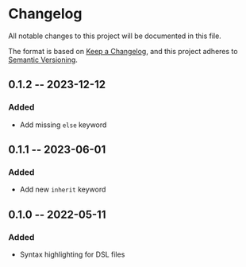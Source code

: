 # Changelog

All notable changes to this project will be documented in this file.

The format is based on [Keep a Changelog](https://keepachangelog.com/en/1.0.0/),
and this project adheres to [Semantic Versioning](https://semver.org/spec/v2.0.0.html).

## 0.1.2 -- 2023-12-12

### Added

- Add missing `else` keyword

## 0.1.1 -- 2023-06-01

### Added

- Add new `inherit` keyword

## 0.1.0 -- 2022-05-11

### Added

- Syntax highlighting for DSL files
